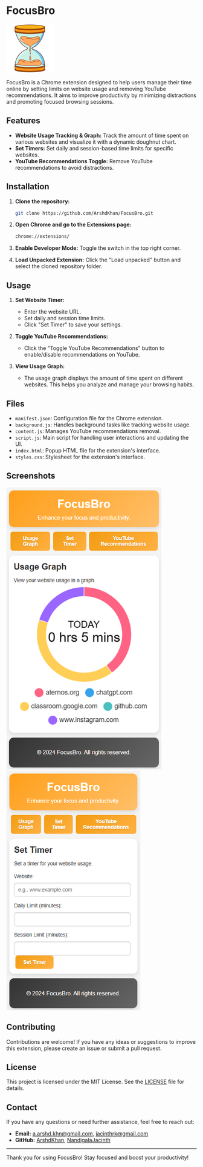 # FocusBro

![FocusBro Logo](icons/icon128.png)

FocusBro is a Chrome extension designed to help users manage their time online by setting limits on website usage and removing YouTube recommendations. It aims to improve productivity by minimizing distractions and promoting focused browsing sessions.

## Features

- **Website Usage Tracking & Graph:** Track the amount of time spent on various websites and visualize it with a dynamic doughnut chart.
- **Set Timers:** Set daily and session-based time limits for specific websites.
- **YouTube Recommendations Toggle:** Remove YouTube recommendations to avoid distractions.

## Installation

1. **Clone the repository:**
    ```bash
    git clone https://github.com/ArshdKhan/FocusBro.git
    ```

2. **Open Chrome and go to the Extensions page:**
    ```bash
    chrome://extensions/
    ```

3. **Enable Developer Mode:**
    Toggle the switch in the top right corner.

4. **Load Unpacked Extension:**
    Click the "Load unpacked" button and select the cloned repository folder.

## Usage

1. **Set Website Timer:**
    - Enter the website URL.
    - Set daily and session time limits.
    - Click "Set Timer" to save your settings.

2. **Toggle YouTube Recommendations:**
    - Click the "Toggle YouTube Recommendations" button to enable/disable recommendations on YouTube.

3. **View Usage Graph:**
    - The usage graph displays the amount of time spent on different websites. This helps you analyze and manage your browsing habits.

## Files

- `manifest.json`: Configuration file for the Chrome extension.
- `background.js`: Handles background tasks like tracking website usage.
- `content.js`: Manages YouTube recommendations removal.
- `script.js`: Main script for handling user interactions and updating the UI.
- `index.html`: Popup HTML file for the extension's interface.
- `styles.css`: Stylesheet for the extension's interface.

## Screenshots

![Screenshot 1](screenshots/screenshot1.png)
![Screenshot 2](screenshots/screenshot2.png)

## Contributing

Contributions are welcome! If you have any ideas or suggestions to improve this extension, please create an issue or submit a pull request.

## License

This project is licensed under the MIT License. See the [LICENSE](LICENSE) file for details.

## Contact

If you have any questions or need further assistance, feel free to reach out:

- **Email:** a.arshd.khn@gmail.com, jacinthrk@gmail.com
- **GitHub:** [ArshdKhan](https://github.com/ArshdKhan/), [NandigalaJacinth](https://github.com/nandigalajacinth/)

---

Thank you for using FocusBro! Stay focused and boost your productivity!
